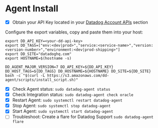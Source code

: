 # Agent Install

- [x] Obtain your API Key located in your [Datadog Account APIs](https://app.datadoghq.com/account/settings#api) section

Configure the export variables, copy and paste them into your host:

```shell
export DD_API_KEY=<your-dd-api-key>
export DD_TAGS=["env:<dev|prod>","service:<service-name>","version:<version-number>","environment:<dev|prod-shipping>"]
export DD_SITE="datadoghq.com"
export HOSTNAME=$(hostname -s)

DD_AGENT_MAJOR_VERSION=7 DD_API_KEY=${DD_API_KEY} DD_HOST_TAGS=${DD_TAGS} DD_HOSTNAME=${HOSTNAME} DD_SITE=${DD_SITE} bash -c "$(curl -L https://s3.amazonaws.com/dd-agent/scripts/install_script.sh)"
```


- [x] Check Agent status: `sudo datadog-agent status`
- [x] Check Integration status: `sudo datadog-agent check oracle`
- [x] Restart Agent: `sudo systemctl restart datadog-agent`
- [x] Stop Agent: `sudo systemctl stop datadog-agent`
- [x] Start Agent: `sudo systemctl start datadog-agent`
- [ ] Troubleshoot: Create a flare for Datadog Support `sudo datadog-agent flare`
